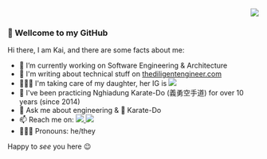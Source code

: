 
<h3 align="right">
  <a align="right" href="https://github.com/lyluongthien">
    <img src="https://img.shields.io/github/followers/lyluongthien?color=green&label=KAI%20|%20Thien%20Ly&logo=GitHub&style=for-the-badge"/>
  </a>
</h3> 

### 👋 Wellcome to my GitHub
Hi there, I am Kai,
and there are some facts about me:
- 📃 I’m currently working on Software Engineering & Architecture
- 📝 I'm writing about technical stuff on [thediligentengineer.com](https://thediligentengineer.com)
- 👨🏻‍🍼 I'm taking care of my daughter, her IG is <a align="right" href="https://instagram.com/gauxinhtuoicuaba">
    <img src="https://img.shields.io/twitter/url?url=https%3A%2F%2Finstagram.com%2Fin%2Flyluongthien%2F&style=social&logo=instagram&logoColor=pink&label=@gauxinhtuoicuaba&labelColor=white&color=pink"/>
  </a>
- 🥋 I've been practicing Nghiadung Karate-Do (義勇空手道) for over 10 years (since 2014)
- 💬 Ask me about engineering & 🥋 Karate-Do
- 📫 Reach me on:
  <a align="right" href="https://www.linkedin.com/in/lyluongthien">
    <img src="https://img.shields.io/twitter/url?url=https%3A%2F%2Fwww.linkedin.com%2Fin%2Flyluongthien%2F&style=plastic&logo=linkedin&logoColor=%230096FF&label=LinkedIn&labelColor=white&color=green"/>
  </a>
  <a align="right" href="https://x.com/_thienly">
    <img src="https://img.shields.io/twitter/url?url=https%3A%2F%2Fx.com%2F_thienly&style=plastic&logo=twitter&logoColor=%230096FF&label=Twitter%2FX&labelColor=white&color=black"/>
  </a>
- 🤵🏻‍♂️ Pronouns: he/they

Happy to _see_ you here 😉
